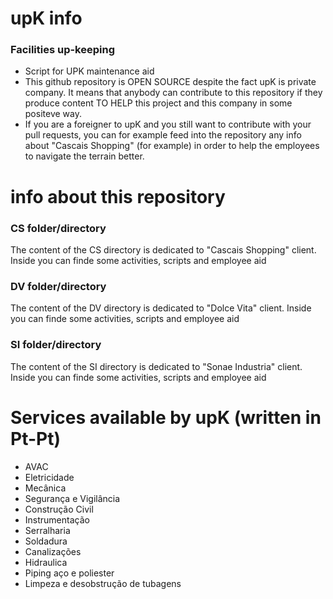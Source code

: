 # upK info
### Facilities up-keeping
- Script for UPK maintenance aid
- This github repository is OPEN SOURCE despite the fact upK is private company. It means that anybody can contribute to this repository if they produce content TO HELP this project and this company in some positeve way.
- If you are a foreigner to upK and you still want to contribute with your pull requests, you can for example feed into the repository any info about "Cascais Shopping" (for example) in order to help the employees to navigate the terrain better.

# info about this repository
### CS folder/directory
The content of the CS directory is dedicated to "Cascais Shopping" client. Inside you can finde some activities, scripts and employee aid
### DV folder/directory
The content of the DV directory is dedicated to "Dolce Vita" client. Inside you can finde some activities, scripts and employee aid
### SI folder/directory
The content of the SI directory is dedicated to "Sonae Industria" client. Inside you can finde some activities, scripts and employee aid

# Services available by upK (written in Pt-Pt)
- AVAC
- Eletricidade
- Mecânica
- Segurança e Vigilância
- Construção Civil
- Instrumentação
- Serralharia
- Soldadura
- Canalizações
- Hidraulica
- Piping aço e poliester
- Limpeza e desobstrução de tubagens
